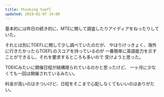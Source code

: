 ```yaml
---
title: thinking toefl
updated: 2019-02-07 14:00
---
```


基本的には昨日の続き的に、MTEに関して調査したりアイディアをねったりしていた。


それとは別にTOEFLに関して少し調べていたのだが、
やはりけっきょく、海外に行きたかったらTOEFLのスコアを持っているのが
一番簡単に英語能力を示すことができるし、それを要求するところも多いので
受けようと思った。

TOEICみたいに開催日程が結構限られているのかと思ったけど、
一ヶ月に少なくても一回は開催されているみたい。

料金が高いのはきついけど、日程をそこまで心配しなくてもいいのはありがたい。
